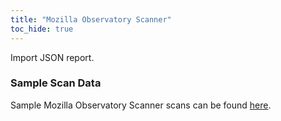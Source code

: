 ```yaml
---
title: "Mozilla Observatory Scanner"
toc_hide: true
---
```

Import JSON report.

### Sample Scan Data
Sample Mozilla Observatory Scanner scans can be found [here](https://github.com/DefectDojo/django-DefectDojo/tree/master/unittests/scans/mozilla_observatory).

